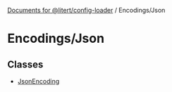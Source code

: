 [Documents for @litert/config-loader](../../index.md) / Encodings/Json

# Encodings/Json

## Classes

- [JsonEncoding](classes/JsonEncoding.md)
